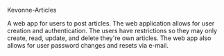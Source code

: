 Kevonne-Articles

A web app for users to post articles.
The web application allows for user creation and authentication.
The users have restrictions so they may only create, read, update, and delete they're own articles.
The web app also allows for user password changes and resets via e-mail.
